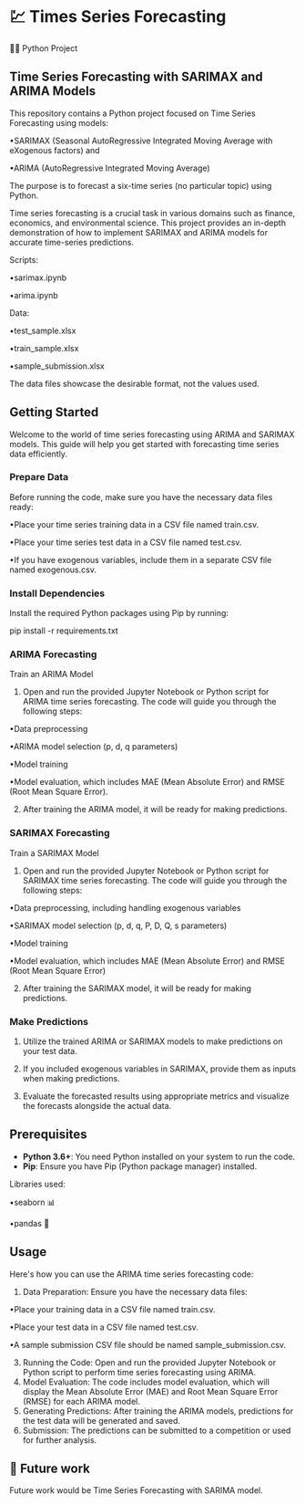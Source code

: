 # 💹 Times Series Forecasting

👨‍💻 Python Project

## Time Series Forecasting with SARIMAX and ARIMA Models

This repository contains a Python project focused on Time Series Forecasting using models:

•SARIMAX (Seasonal AutoRegressive Integrated Moving Average with eXogenous factors) and

•ARIMA (AutoRegressive Integrated Moving Average) 

The purpose is to forecast a six-time series (no particular topic) using Python.

Time series forecasting is a crucial task in various domains such as finance, economics, and environmental science. 
This project provides an in-depth demonstration of how to implement SARIMAX and ARIMA models for accurate time-series predictions.

Scripts:

•sarimax.ipynb

•arima.ipynb

Data:

•test_sample.xlsx

•train_sample.xlsx

•sample_submission.xlsx

The data files showcase the desirable format, not the values used.

## Getting Started
Welcome to the world of time series forecasting using ARIMA and SARIMAX models. 
This guide will help you get started with forecasting time series data efficiently.

### Prepare Data
Before running the code, make sure you have the necessary data files ready:

•Place your time series training data in a CSV file named train.csv.

•Place your time series test data in a CSV file named test.csv.

•If you have exogenous variables, include them in a separate CSV file named exogenous.csv.

### Install Dependencies

Install the required Python packages using Pip by running:

pip install -r requirements.txt

### ARIMA Forecasting

Train an ARIMA Model
1. Open and run the provided Jupyter Notebook or Python script for ARIMA time series forecasting. The code will guide you through the following steps:

•Data preprocessing

•ARIMA model selection (p, d, q parameters)

•Model training

•Model evaluation, which includes MAE (Mean Absolute Error) and RMSE (Root Mean Square Error).

2. After training the ARIMA model, it will be ready for making predictions.

### SARIMAX Forecasting

Train a SARIMAX Model
1. Open and run the provided Jupyter Notebook or Python script for SARIMAX time series forecasting. The code will guide you through the following steps:

•Data preprocessing, including handling exogenous variables

•SARIMAX model selection (p, d, q, P, D, Q, s parameters)

•Model training

•Model evaluation, which includes MAE (Mean Absolute Error) and RMSE (Root Mean Square Error)

2. After training the SARIMAX model, it will be ready for making predictions.

### Make Predictions
1. Utilize the trained ARIMA or SARIMAX models to make predictions on your test data.

2. If you included exogenous variables in SARIMAX, provide them as inputs when making predictions.

3. Evaluate the forecasted results using appropriate metrics and visualize the forecasts alongside the actual data.


## Prerequisites
- **Python 3.6+**: You need Python installed on your system to run the code.
- **Pip**: Ensure you have Pip (Python package manager) installed.

Libraries used:

•seaborn 📊

•pandas 🐼

## Usage
Here's how you can use the ARIMA time series forecasting code:

1. Data Preparation: Ensure you have the necessary data files:
   
•Place your training data in a CSV file named train.csv.

•Place your test data in a CSV file named test.csv.

•A sample submission CSV file should be named sample_submission.csv.

3. Running the Code: Open and run the provided Jupyter Notebook or Python script to perform time series forecasting using ARIMA.
4. Model Evaluation: The code includes model evaluation, which will display the Mean Absolute Error (MAE) and Root Mean Square Error (RMSE) for each ARIMA model.
5. Generating Predictions: After training the ARIMA models, predictions for the test data will be generated and saved.
6. Submission: The predictions can be submitted to a competition or used for further analysis.

## 🔮 Future work
Future work would be Time Series Forecasting with SARIMA model.
